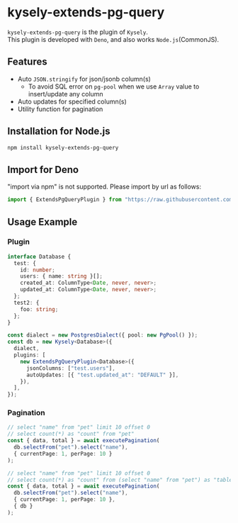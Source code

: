# kysely-extends-pg-query

`kysely-extends-pg-query` is the plugin of `Kysely`.  
This plugin is developed with `Deno`, and also works `Node.js`(CommonJS).

## Features

- Auto `JSON.stringify` for json/jsonb column(s)
  - To avoid SQL error on `pg-pool` when we use `Array` value to insert/update any column
- Auto updates for specified column(s)
- Utility function for pagination

## Installation for Node.js

```bash
npm install kysely-extends-pg-query
```

## Import for Deno

"import via npm" is not supported. Please import by url as follows:

```ts
import { ExtendsPgQueryPlugin } from "https://raw.githubusercontent.com/rmrf12071/kysely-extends-pg-query/0.1.5/src/index.ts";
```

## Usage Example

### Plugin

```ts
interface Database {
  test: {
    id: number;
    users: { name: string }[];
    created_at: ColumnType<Date, never, never>;
    updated_at: ColumnType<Date, never, never>;
  };
  test2: {
    foo: string;
  };
}

const dialect = new PostgresDialect({ pool: new PgPool() });
const db = new Kysely<Database>({
  dialect,
  plugins: [
    new ExtendsPgQueryPlugin<Database>({
      jsonColumns: ["test.users"],
      autoUpdates: [{ "test.updated_at": "DEFAULT" }],
    }),
  ],
});
```

### Pagination

```ts
// select "name" from "pet" limit 10 offset 0
// select count(*) as "count" from "pet"
const { data, total } = await executePagination(
  db.selectFrom("pet").select("name"),
  { currentPage: 1, perPage: 10 }
);

// select "name" from "pet" limit 10 offset 0
// select count(*) as "count" from (select "name" from "pet") as "table"
const { data, total } = await executePagination(
  db.selectFrom("pet").select("name"),
  { currentPage: 1, perPage: 10 },
  { db }
);
```
